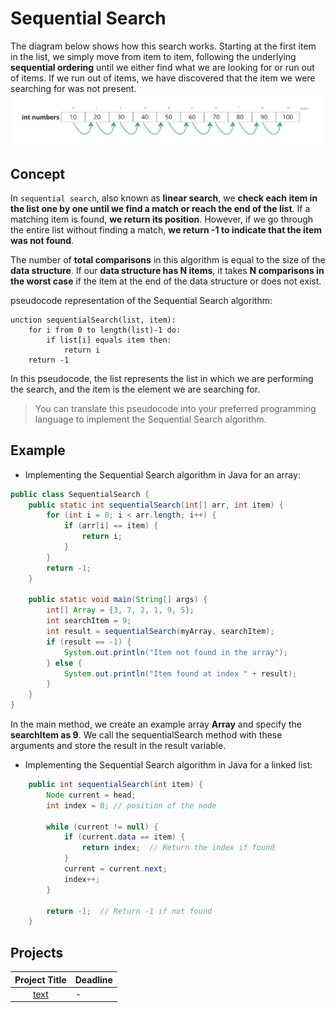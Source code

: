 # Sequential Search

The diagram below shows how this search works. Starting at the first item in the list, we simply move from item to item, following the underlying **sequential ordering** until we either find what we are looking for or run out of items. If we run out of items, we have discovered that the item we were searching for was not present.
<img width="910" alt="Sequential Search" src="https://github.com/SAFCSP-Team/data-structures-and-algorithms-bootcamp/blob/main/data-structures-and-algorithms-101/03-algorithms/01-searching/rec/Sequential-Search.png" />

## Concept
In `sequential search`, also known as **linear search**, we **check each item in the list one by one until we find a match or reach the end of the list**. If a matching item is found, **we return its position**. However, if we go through the entire list without finding a match, **we return -1 to indicate that the item was not found**.

The number of **total comparisons** in this algorithm is equal to the size of the **data structure**. If our **data structure has N items**, it takes **N comparisons in the worst case** if the item at the end of the data structure or does not exist.

pseudocode representation of the Sequential Search algorithm:
```
unction sequentialSearch(list, item):
    for i from 0 to length(list)-1 do:
        if list[i] equals item then:
            return i
    return -1
```
In this pseudocode, the list represents the list in which we are performing the search, and the item is the element we are searching for.
> You can translate this pseudocode into your preferred programming language to implement the Sequential Search algorithm.
## Example 
- Implementing the Sequential Search algorithm in Java for an array:
```java
public class SequentialSearch {
    public static int sequentialSearch(int[] arr, int item) {
        for (int i = 0; i < arr.length; i++) {
            if (arr[i] == item) {
                return i;
            }
        }
        return -1;
    }

    public static void main(String[] args) {
        int[] Array = {3, 7, 2, 1, 9, 5};
        int searchItem = 9;
        int result = sequentialSearch(myArray, searchItem);
        if (result == -1) {
            System.out.println("Item not found in the array");
        } else {
            System.out.println("Item found at index " + result);
        }
    }
}
```
In the main method, we create an example array **Array** and specify the **searchItem as 9**. We call the sequentialSearch method with these arguments and store the result in the result variable.

- Implementing the Sequential Search algorithm in Java for a linked list:
```java
    public int sequentialSearch(int item) {
        Node current = head;
        int index = 0; // position of the node

        while (current != null) {
            if (current.data == item) {
                return index;  // Return the index if found
            }
            current = current.next;
            index++;
        }

        return -1;  // Return -1 if not found
    }
```


## Projects
|Project Title | Deadline |
|:-----------:|:-------------|
|[text](-) | - | 



